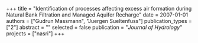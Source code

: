 +++
title = "Identification of processes affecting excess air formation during Natural Bank Filtration and Managed Aquifer Recharge"
date = 2007-01-01
authors = ["Gudrun Massmann", "Juergen Sueltenfuss"]
publication_types = ["2"]
abstract = ""
selected = false
publication = "*Journal of Hydrology*"
projects = ["nasri"]
+++


